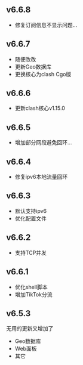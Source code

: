 ## v6.6.8
- 修复订阅信息不显示问题...

## v6.6.7
- 随便改改
- 更新Geo数据库
- 更换核心为clash Cgo版

## v6.6.6
- 更新clash核心v1.15.0

## v6.6.5
- 增加部分网段避免回环...

## v6.6.4
- 修复ipv6本地流量回环

## v6.6.3
- 默认支持ipv6
- 优化配置文件

## v6.6.2
- 支持TCP并发

## v6.6.1
- 优化shell脚本
- 增加TikTok分流

## v6.5.3
无用的更新又增加了
- Geo数据库
- Web面板
- 其它
